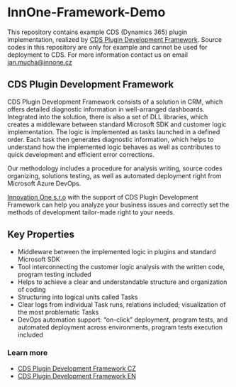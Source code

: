 # InnOne-Framework-Demo
This repository contains example CDS (Dynamics 365) plugin implementation, realized by [CDS Plugin Development Framework](https://appsource.microsoft.com/en/product/dynamics-365/innovationonesro1585927428411.plugindevframework?tab=Overview). Source codes in this repository are only for example and cannot be used for deployment to CDS. For more information contact us on email [jan.mucha@innone.cz](mailto:jan.mucha%40innone.cz%3Fsubject%3DCDS%20Plugin%20Development%20Framework)
## CDS Plugin Development Framework
CDS Plugin Development Framework consists of a solution in CRM, which offers detailed diagnostic information in well-arranged dashboards.  Integrated into the solution, there is also a set of DLL libraries, which creates a middleware between standard Microsoft SDK and customer logic implementation. The logic is implemented as tasks launched in a defined order. Each task then generates diagnostic information, which helps to understand how the implemented logic behaves as well as contributes to quick development and efficient error corrections. 

Our methodology includes a procedure for analysis writing, source codes organizing, solutions testing, as well as automated deployment right from Microsoft Azure DevOps.

[Innovation One s.r.o](https://innone.cz/) with the support of CDS Plugin Development Framework can help you analyze your business issues and correctly set the methods of development tailor-made right to your needs. 

## Key Properties
  - Middleware between the implemented logic in plugins and standard Microsoft SDK
  - Tool interconnecting the customer logic analysis with the written code, program testing included
  - Helps to achieve a clear and understandable structure and organization of coding
  - Structuring into logical units called Tasks
  - Clear logs from individual Task runs, relations included; visualization of the most problematic Tasks
  - DevOps automation support: “on-click” deployment, program tests, and automated deployment across environments, program tests execution included

### Learn more
- [CDS Plugin Development Framework CZ](https://query.prod.cms.rt.microsoft.com/cms/api/am/binary/RE4zhHD)
- [CDS Plugin Development Framework EN](https://query.prod.cms.rt.microsoft.com/cms/api/am/binary/RE4zhHE)
